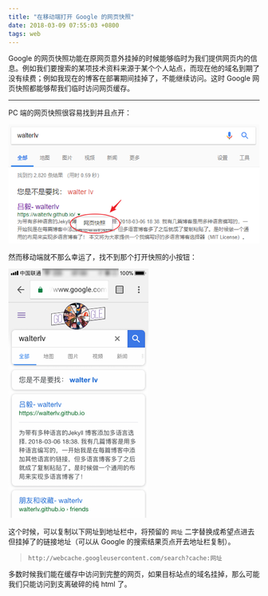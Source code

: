 ```yaml
---
title: "在移动端打开 Google 的网页快照"
date: 2018-03-09 07:55:03 +0800
tags: web
---
```


Google 的网页快照功能在原网页意外挂掉的时候能够临时为我们提供网页内的信息。例如我们要搜索的某项技术资料来源于某个个人站点，而现在他的域名到期了没有续费；例如我现在的博客在部署期间挂掉了，不能继续访问。这时 Google 网页快照都能够帮我们临时访问网页缓存。

---


PC 端的网页快照很容易找到并且点开：

![网页快照](/static/posts/2018-03-09-07-49-20.png)

然而移动端就不那么幸运了，找不到那个打开快照的小按钮：

![移动端没有网页快照](/static/posts/2018-03-09-07-52-46.png)

这个时候，可以复制以下网址到地址栏中，将预留的 `网址` 二字替换成希望点进去但挂掉了的链接地址（可以从 Google 的搜索结果页点开去地址栏复制）。

> ```
> http://webcache.googleusercontent.com/search?cache:网址
> ```

多数时候我们能在缓存中访问到完整的网页，如果目标站点的域名挂掉，那么可能我们只能访问到支离破碎的纯 html 了。

